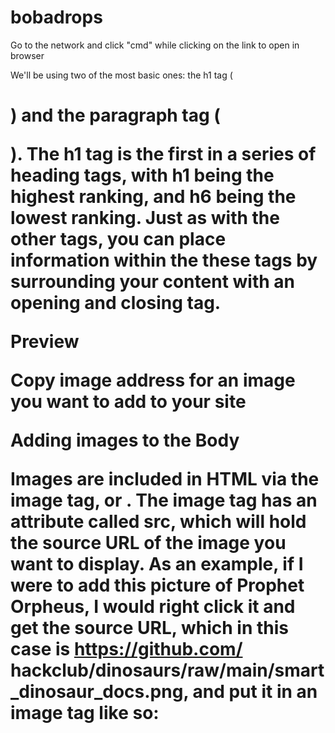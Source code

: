 # bobadrops

Go to the network and click "cmd" while clicking on the link to open in browser

We'll be using two of the most basic ones:
the h1 tag (<h1>) and the paragraph tag
(<p>). The h1 tag is the first in a series of
heading tags, with h1 being the highest
ranking, and h6 being the lowest ranking.
Just as with the other tags, you can place
information within the these tags by
surrounding your content with an opening
and closing tag.

Preview

Copy image address for an image you want to add to your site

Adding images to the Body

Images are included in HTML via the image tag, or <img>. The image tag has an
attribute called src, which will hold the source URL of the image you want to
display. As an example, if I were to add this picture of Prophet Orpheus, I would
right click it and get the source URL, which in this case is https://github.com/
hackclub/dinosaurs/raw/main/smart_dinosaur_docs.png, and put it in an image
tag like so:



